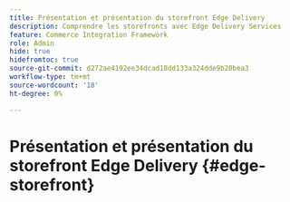 ```yaml
---
title: Présentation et présentation du storefront Edge Delivery
description: Comprendre les storefronts avec Edge Delivery Services
feature: Commerce Integration Framework
role: Admin
hide: true
hidefromtoc: true
source-git-commit: d272ae4192ee34dcad18dd133a324dde9b20bea3
workflow-type: tm+mt
source-wordcount: '18'
ht-degree: 0%

---
```



# Présentation et présentation du storefront Edge Delivery {#edge-storefront}
